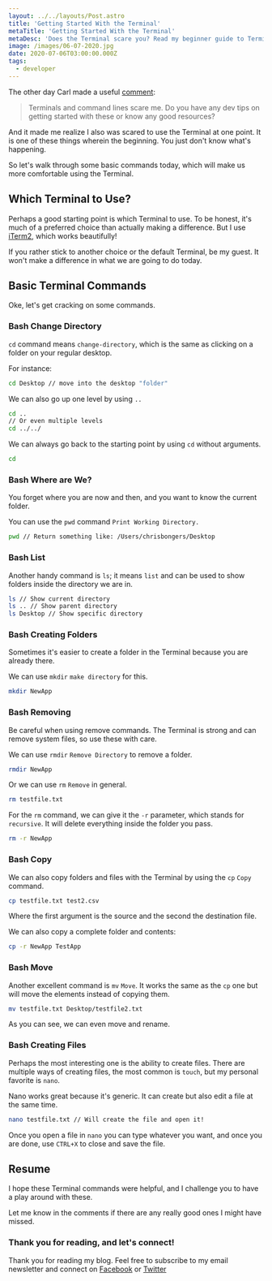 ```yaml
---
layout: ../../layouts/Post.astro
title: 'Getting Started With the Terminal'
metaTitle: 'Getting Started With the Terminal'
metaDesc: 'Does the Terminal scare you? Read my beginner guide to Terminal commands'
image: /images/06-07-2020.jpg
date: 2020-07-06T03:00:00.000Z
tags:
  - developer
---
```


The other day Carl made a useful [comment](https://daily-dev-tips.com/posts/our-first-ionic-app/#heading-2-comments-on-this-page):

> Terminals and command lines scare me. Do you have any dev tips on getting started with these or know any good resources?

And it made me realize I also was scared to use the Terminal at one point. It is one of these things wherein the beginning. You just don't know what's happening.

So let's walk through some basic commands today, which will make us more comfortable using the Terminal.

## Which Terminal to Use?

Perhaps a good starting point is which Terminal to use. To be honest, it's much of a preferred choice than actually making a difference. But I use [iTerm2](https://www.iterm2.com/), which works beautifully!

If you rather stick to another choice or the default Terminal, be my guest. It won't make a difference in what we are going to do today.

## Basic Terminal Commands

Oke, let's get cracking on some commands.

### Bash Change Directory

`cd` command means `change-directory`, which is the same as clicking on a folder on your regular desktop.

For instance:

```bash
cd Desktop // move into the desktop "folder"
```

We can also go up one level by using `..`

```bash
cd ..
// Or even multiple levels
cd ../../
```

We can always go back to the starting point by using `cd` without arguments.

```bash
cd
```

### Bash Where are We?

You forget where you are now and then, and you want to know the current folder.

You can use the `pwd` command `Print Working Directory.`

```bash
pwd // Return something like: /Users/chrisbongers/Desktop
```

### Bash List

Another handy command is `ls`; it means `list` and can be used to show folders inside the directory we are in.

```bash
ls // Show current directory
ls .. // Show parent directory
ls Desktop // Show specific directory
```

### Bash Creating Folders

Sometimes it's easier to create a folder in the Terminal because you are already there.

We can use `mkdir` `make directory` for this.

```bash
mkdir NewApp
```

### Bash Removing

Be careful when using remove commands. The Terminal is strong and can remove system files, so use these with care.

We can use `rmdir` `Remove Directory` to remove a folder.

```bash
rmdir NewApp
```

Or we can use `rm` `Remove` in general.

```bash
rm testfile.txt
```

For the `rm` command, we can give it the `-r` parameter, which stands for `recursive`. It will delete everything inside the folder you pass.

```bash
rm -r NewApp
```

### Bash Copy

We can also copy folders and files with the Terminal by using the `cp` `Copy` command.

```bash
cp testfile.txt test2.csv
```

Where the first argument is the source and the second the destination file.

We can also copy a complete folder and contents:

```bash
cp -r NewApp TestApp
```

### Bash Move

Another excellent command is `mv` `Move`. It works the same as the `cp` one but will move the elements instead of copying them.

```bash
mv testfile.txt Desktop/testfile2.txt
```

As you can see, we can even move and rename.

### Bash Creating Files

Perhaps the most interesting one is the ability to create files.
There are multiple ways of creating files, the most common is `touch`, but my personal favorite is `nano`.

Nano works great because it's generic. It can create but also edit a file at the same time.

```bash
nano testfile.txt // Will create the file and open it!
```

Once you open a file in `nano` you can type whatever you want, and once you are done, use `CTRL+X` to close and save the file.

## Resume

I hope these Terminal commands were helpful, and I challenge you to have a play around with these.

Let me know in the comments if there are any really good ones I might have missed.

### Thank you for reading, and let's connect!

Thank you for reading my blog. Feel free to subscribe to my email newsletter and connect on [Facebook](https://www.facebook.com/DailyDevTipsBlog) or [Twitter](https://twitter.com/DailyDevTips1)
